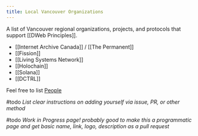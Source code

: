 ```yaml
---
title: Local Vancouver Organizations
---
```


A list of Vancouver regional organizations, projects, and protocols that support [[DWeb Principles]].

* [[Internet Archive Canada]] / [[The Permanent]]
* [[Fission]]
* [[Living Systems Network]]
* [[Holochain]]
* [[Solana]]
* [[DCTRL]]

Feel free to list [People](/tags/Person)

#todo _List clear instructions on adding yourself via issue, PR, or other method_

#todo  _Work in Progress page! probably good to make this a programmatic page and get basic name, link, logo, description as a pull request_